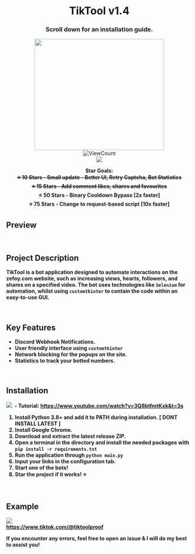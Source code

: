 
<h1 align="center">TikTool v1.4</h1>
<h3 align="center">Scroll down for an installation guide.</h3>
<p align="center">
  <img src="https://github.com/user-attachments/assets/0212ce46-1e7b-41fa-a7b1-9a9cd4b46101" width="350" height="300"><br>
  <img alt="ViewCount" src="https://views.whatilearened.today/views/github/AdamBankz/tiktool.svg" align="center"><br>
  <a href="https://discord.gg/AeEX9gY4"><img src="https://dcbadge.limes.pink/api/server/https://discord.gg/GPb2YzgxZj"></a>
</p>
<p align="center">
  <b>Star Goals:<br><s>⭐ 10 Stars - Small update - Better UI, Retry Captcha, Bot Statistics</s><br><s>⭐ 15 Stars - Add comment likes, shares and favourites</s><br>⭐ 50 Stars - Binary Cooldown Bypass [2x faster]<br>⭐ 75 Stars - Change to request-based script [10x faster]</>
    <br>
</p>

## Preview




<br>

## Project Description

TikTool is a bot application designed to automate interactions on the zefoy.com website, such as increasing views, hearts, followers, and shares on a specified video. The bot uses technologies like `Selenium` for automation, whilst using `customtkinter` to contain the code within an easy-to-use GUI.

<br>

## Key Features

*   Discord Webhook Notifications.
*   User friendly interface using `customtkinter`
*   Network blocking for the popups on the site.
*   Statistics to track your botted numbers.

<br>

## Installation

<img src="https://img.shields.io/badge/YouTube-%23FF0000.svg?logo=YouTube&logoColor=white">&nbsp; - Tutorial: https://www.youtube.com/watch?v=3Q8btfmtKxk&t=3s

1. Install Python 3.8+ and add it to PATH during installation.   [ DONT INSTALL LATEST ]
2. Install Google Chrome.
3. Download and extract the latest release ZIP.
4. Open a terminal in the directory and install the needed packages with `pip install -r requirements.txt`
5. Run the application through `python main.py`
6. Input your links in the configuration tab.
7. Start one of the bots!
8. Star the project if it works! ⭐️

<br>
      
## Example<br>

<img src="https://github.com/user-attachments/assets/c6f0ae61-bc2e-4403-b068-bd7ca194c7b3"><br>
https://www.tiktok.com/@tiktoolproof<br>


If you encounter any errors, feel free to open an issue & I will do my best to assist you!
